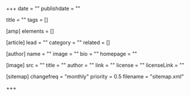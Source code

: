 +++
date = ""
publishdate = ""

title = ""
tags = []

[amp]
    elements = []
    
[article]
    lead = ""
    category = ""
    related = []

[author]
    name = ""
    image = ""
    bio = ""
    homepage = ""

[image]
    src = ""
    title = ""
    author = ""
    link = ""
    license = ""
    licenseLink = ""

[sitemap]
  changefreq = "monthly"
  priority = 0.5
  filename = "sitemap.xml"

+++
